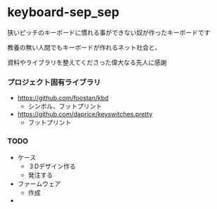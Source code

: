# keyboard-sep_sep

狭いピッチのキーボードに慣れる事ができない奴が作ったキーボードです



教養の無い人間でもキーボードが作れるネット社会と、

資料やライブラリを整えてくださった偉大なる先人に感謝



### プロジェクト固有ライブラリ

- https://github.com/foostan/kbd
  - シンボル、フットプリント
- https://github.com/daprice/keyswitches.pretty
  - フットプリント





### TODO

- ケース
  - ３Dデザイン作る
  - 発注する
- ファームウェア
  - 作成
- 